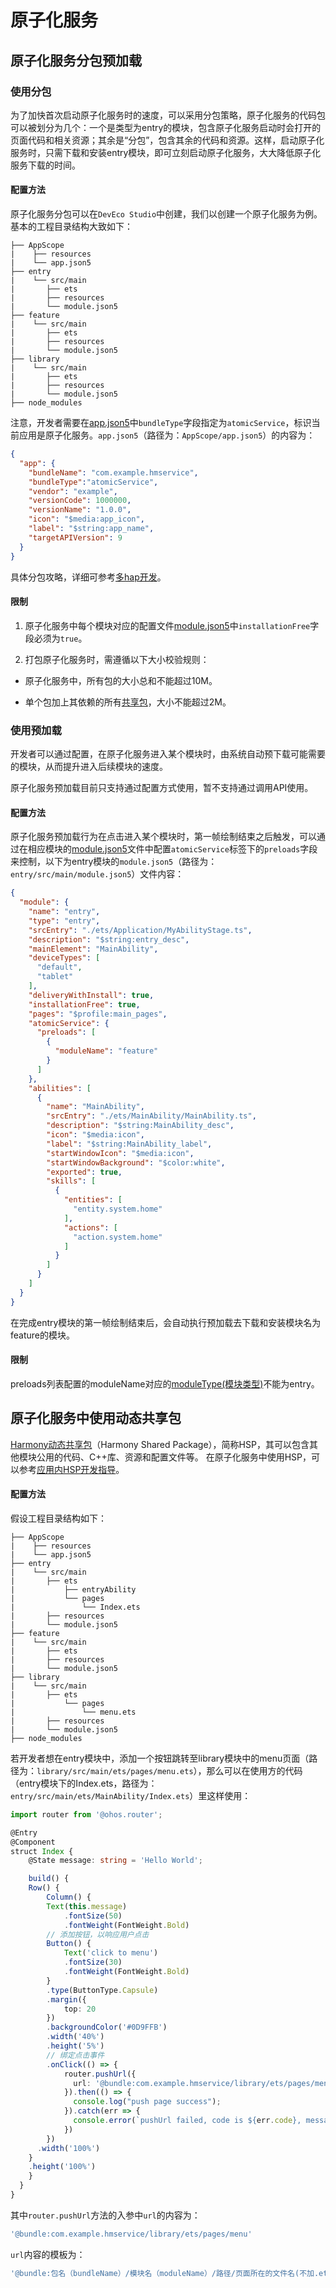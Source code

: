 # 原子化服务

## 原子化服务分包预加载

### 使用分包

为了加快首次启动原子化服务时的速度，可以采用分包策略，原子化服务的代码包可以被划分为几个：一个是类型为entry的模块，包含原子化服务启动时会打开的页面代码和相关资源；其余是“分包”，包含其余的代码和资源。这样，启动原子化服务时，只需下载和安装entry模块，即可立刻启动原子化服务，大大降低原子化服务下载的时间。

#### 配置方法

原子化服务分包可以在`DevEco Studio`中创建，我们以创建一个原子化服务为例。基本的工程目录结构大致如下：

```
├── AppScope
|    ├── resources
|    └── app.json5
├── entry
|    └── src/main
|       ├── ets
|       ├── resources
|       └── module.json5
├── feature
|    └── src/main
|       ├── ets
|       ├── resources
|       └── module.json5
├── library
|    └── src/main
|       ├── ets
|       ├── resources
|       └── module.json5
├── node_modules
```

注意，开发者需要在[app.json5](app-configuration-file.md)中`bundleType`字段指定为`atomicService`，标识当前应用是原子化服务。`app.json5`（路径为：`AppScope/app.json5`）的内容为：

```json
{
  "app": {
    "bundleName": "com.example.hmservice",
    "bundleType":"atomicService",
    "vendor": "example",
    "versionCode": 1000000,
    "versionName": "1.0.0",
    "icon": "$media:app_icon",
    "label": "$string:app_name",
    "targetAPIVersion": 9
  }
}
```

具体分包攻略，详细可参考[多hap开发](multi-hap-objective.md)。

#### 限制

1. 原子化服务中每个模块对应的配置文件[module.json5](module-configuration-file.md)中`installationFree`字段必须为`true`。

2. 打包原子化服务时，需遵循以下大小校验规则：

- 原子化服务中，所有包的大小总和不能超过10M。

- 单个包加上其依赖的所有[共享包](in-app-hsp.md)，大小不能超过2M。


### 使用预加载

开发者可以通过配置，在原子化服务进入某个模块时，由系统自动预下载可能需要的模块，从而提升进入后续模块的速度。

原子化服务预加载目前只支持通过配置方式使用，暂不支持通过调用API使用。

#### 配置方法

原子化服务预加载行为在点击进入某个模块时，第一帧绘制结束之后触发，可以通过在相应模块的[module.json5](module-configuration-file.md)文件中配置`atomicService`标签下的`preloads`字段来控制，以下为entry模块的`module.json5`（路径为：`entry/src/main/module.json5`）文件内容：

```json
{
  "module": {
    "name": "entry",
    "type": "entry",
    "srcEntry": "./ets/Application/MyAbilityStage.ts",
    "description": "$string:entry_desc",
    "mainElement": "MainAbility",
    "deviceTypes": [
      "default",
      "tablet"
    ],
    "deliveryWithInstall": true,
    "installationFree": true,
    "pages": "$profile:main_pages",
    "atomicService": {
      "preloads": [
        {
          "moduleName": "feature"
        }
      ]
    },
    "abilities": [
      {
        "name": "MainAbility",
        "srcEntry": "./ets/MainAbility/MainAbility.ts",
        "description": "$string:MainAbility_desc",
        "icon": "$media:icon",
        "label": "$string:MainAbility_label",
        "startWindowIcon": "$media:icon",
        "startWindowBackground": "$color:white",
        "exported": true,
        "skills": [
          {
            "entities": [
              "entity.system.home"
            ],
            "actions": [
              "action.system.home"
            ]
          }
        ]
      }
    ]
  }
}
```

在完成entry模块的第一帧绘制结束后，会自动执行预加载去下载和安装模块名为feature的模块。

#### 限制

preloads列表配置的moduleName对应的[moduleType(模块类型)](../reference/apis/js-apis-bundleManager.md#moduletype)不能为entry。

## 原子化服务中使用动态共享包

[Harmony动态共享包](shared-guide.md)（Harmony Shared Package），简称HSP，其可以包含其他模块公用的代码、C++库、资源和配置文件等。
在原子化服务中使用HSP，可以参考[应用内HSP开发指导](in-app-hsp.md)。

#### 配置方法

假设工程目录结构如下：
```
├── AppScope
|    ├── resources
|    └── app.json5
├── entry
|    └── src/main
|       ├── ets
|           ├── entryAbility
|           └── pages
|               └── Index.ets
|       ├── resources
|       └── module.json5
├── feature
|    └── src/main
|       ├── ets
|       ├── resources
|       └── module.json5
├── library
|    └── src/main
|       ├── ets
|           └── pages
|               └── menu.ets
|       ├── resources
|       └── module.json5
├── node_modules
```

若开发者想在entry模块中，添加一个按钮跳转至library模块中的menu页面（路径为：`library/src/main/ets/pages/menu.ets`），那么可以在使用方的代码（entry模块下的Index.ets，路径为：`entry/src/main/ets/MainAbility/Index.ets`）里这样使用：

```ts
import router from '@ohos.router';

@Entry
@Component
struct Index {
    @State message: string = 'Hello World';

    build() {
    Row() {
        Column() {
        Text(this.message)
            .fontSize(50)
            .fontWeight(FontWeight.Bold)
        // 添加按钮，以响应用户点击
        Button() {
            Text('click to menu')
            .fontSize(30)
            .fontWeight(FontWeight.Bold)
        }
        .type(ButtonType.Capsule)
        .margin({
            top: 20
        })
        .backgroundColor('#0D9FFB')
        .width('40%')
        .height('5%')
        // 绑定点击事件
        .onClick(() => {
            router.pushUrl({
              url: '@bundle:com.example.hmservice/library/ets/pages/menu'
            }).then(() => {
              console.log("push page success");
            }).catch(err => {
              console.error(`pushUrl failed, code is ${err.code}, message is ${err.message}`);
            })
        })
      .width('100%')
    }
    .height('100%')
    }
  }
}
```

其中`router.pushUrl`方法的入参中`url`的内容为：
```ts
'@bundle:com.example.hmservice/library/ets/pages/menu'
```
`url`内容的模板为：
```ts
'@bundle:包名（bundleName）/模块名（moduleName）/路径/页面所在的文件名(不加.ets后缀)'
```